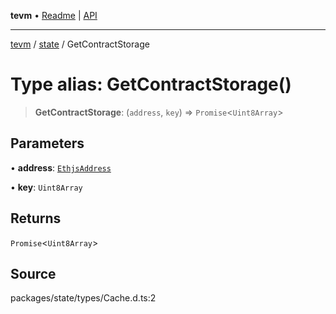 **tevm** • [Readme](../../README.md) \| [API](../../modules.md)

***

[tevm](../../README.md) / [state](../README.md) / GetContractStorage

# Type alias: GetContractStorage()

> **GetContractStorage**: (`address`, `key`) => `Promise`\<`Uint8Array`\>

## Parameters

• **address**: [`EthjsAddress`](../../utils/classes/EthjsAddress.md)

• **key**: `Uint8Array`

## Returns

`Promise`\<`Uint8Array`\>

## Source

packages/state/types/Cache.d.ts:2
